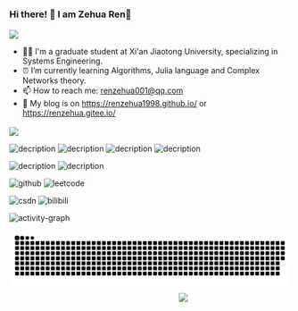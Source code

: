 ### Hi there! 👋 I am Zehua Ren:tiger:

<img align="center"  src="https://github-readme-stats.vercel.app/api?username=Renzehua1998&show_icons=true&theme=radical"/>

- :man_student: I'm a graduate student at Xi'an Jiaotong University, specializing in Systems Engineering.
- :alarm_clock: I’m currently learning Algorithms, Julia language and Complex Networks theory.
- :mailbox: How to reach me: renzehua001@qq.com
- :page_facing_up: My blog is on https://renzehua1998.github.io/ or https://renzehua.gitee.io/

<img align="center"  src="https://github-readme-stats.vercel.app/api/top-langs/?username=Renzehua1998&theme=radical&layout=compact"  />

![decription](https://img.shields.io/badge/Language-Python-green)  ![decription](https://img.shields.io/badge/Language-C++-red) ![decription](https://img.shields.io/badge/Language-JavaScript-blueyellow)  ![decription](https://img.shields.io/badge/Language-MATLAB-orange)

![decription](https://img.shields.io/badge/Tool-VS%20Code-blue) ![decription](https://img.shields.io/badge/Tool-Pycharm-green)

![github](https://stats.justsong.cn/api/github?username=Renzehua1998&theme=radical) ![leetcode](https://stats.justsong.cn/api/leetcode/?username=zehua-v&cn=true&theme=radical) 

![csdn](https://stats.justsong.cn/api/csdn?id=Ricardo1998&theme=radical) ![bilibili](https://stats.justsong.cn/api/bilibili/?id=26575098&theme=radical)

![activity-graph](https://github-readme-activity-graph.cyclic.app/graph?username=Renzehua1998&theme=vue)

<picture>
  <source media="(prefers-color-scheme: dark)" srcset="https://github.com/Renzehua1998/Renzehua1998/blob/output/github-snake-dark.svg">
  <source media="(prefers-color-scheme: light)" srcset="https://github.com/Renzehua1998/Renzehua1998/blob/output/github-snake.svg">
  <img alt="github-snake" src="https://github.com/Renzehua1998/Renzehua1998/blob/output/github-snake.svg">
</picture>

<img align='right' src="https://profile-counter.glitch.me/Renzehua1998/count.svg" width="200">

